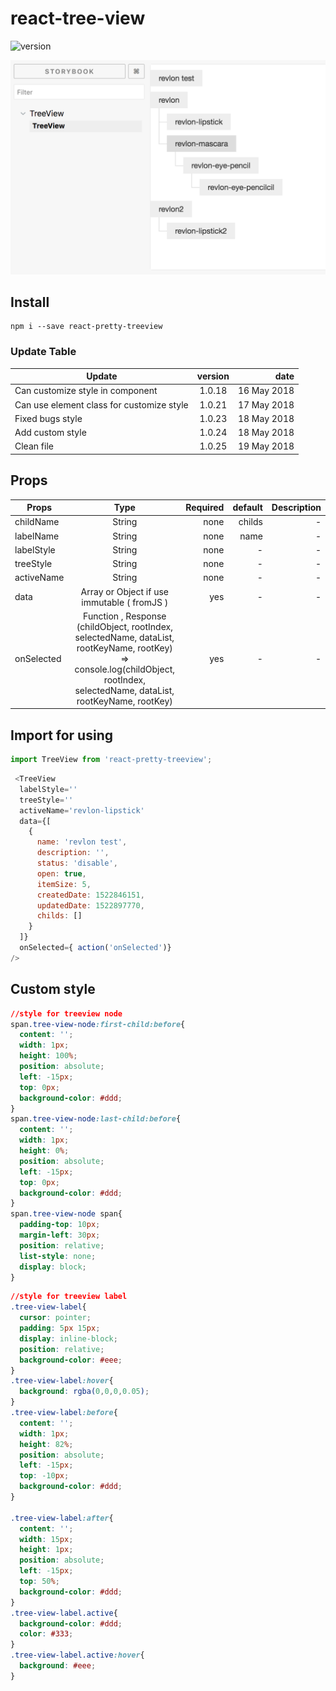 # react-tree-view

![version](https://thisjj.github.io/badge/react-pretty-treeview-version.svg "Version")

![Preview](https://raw.githubusercontent.com/thisJJ/react-pretty-treeview/master/readme-source/preview.png "Preview")


## Install
```
npm i --save react-pretty-treeview
```

### Update Table

| Update        | version         | date  |
| ------------- |:-------------:| -----:|
| Can customize style in component      | 1.0.18 | 16 May 2018 |
| Can use element class for customize style    | 1.0.21 | 17 May 2018 |
| Fixed bugs style    | 1.0.23 | 18 May 2018 |
| Add custom style    | 1.0.24 | 18 May 2018 |
| Clean file    | 1.0.25 | 19 May 2018 |

## Props

| Props        | Type         | Required  | default  | Description  |
| ------------- |:-------------:| -----:| -----:| -----:|
| childName      | String | none | childs | - |
| labelName      | String | none | name | - |
| labelStyle      | String | none | - | - |
| treeStyle      | String | none | - | - |
| activeName      | String | none | - | - |
| data      | Array or Object if use immutable ( fromJS ) | yes | - | - |
| onSelected      | Function , Response (childObject, rootIndex, selectedName, dataList, rootKeyName, rootKey) => console.log(childObject, rootIndex, selectedName, dataList, rootKeyName, rootKey) | yes | - | - |

## Import for using

```javascript
import TreeView from 'react-pretty-treeview';
```

```javascript
 <TreeView
  labelStyle=''
  treeStyle=''
  activeName='revlon-lipstick'
  data={[
    {
      name: 'revlon test',
      description: '',
      status: 'disable',
      open: true,
      itemSize: 5,
      createdDate: 1522846151,
      updatedDate: 1522897770,
      childs: []
    }
  ]}
  onSelected={ action('onSelected')}
/>
```

## Custom style

```css
//style for treeview node
span.tree-view-node:first-child:before{
  content: '';
  width: 1px;
  height: 100%;
  position: absolute;
  left: -15px;
  top: 0px;
  background-color: #ddd;
}
span.tree-view-node:last-child:before{
  content: '';
  width: 1px;
  height: 0%;
  position: absolute;
  left: -15px;
  top: 0px;
  background-color: #ddd;
}
span.tree-view-node span{
  padding-top: 10px;
  margin-left: 30px;
  position: relative;
  list-style: none;
  display: block;
}
```


```css
//style for treeview label
.tree-view-label{
  cursor: pointer;
  padding: 5px 15px;
  display: inline-block;
  position: relative;
  background-color: #eee;
}
.tree-view-label:hover{
  background: rgba(0,0,0,0.05);
}
.tree-view-label:before{
  content: '';
  width: 1px;
  height: 82%;
  position: absolute;
  left: -15px;
  top: -10px;
  background-color: #ddd;
}

.tree-view-label:after{
  content: '';
  width: 15px;
  height: 1px;
  position: absolute;
  left: -15px;
  top: 50%;
  background-color: #ddd;
}
.tree-view-label.active{
  background-color: #ddd;
  color: #333;
}
.tree-view-label.active:hover{
  background: #eee;
}
```
